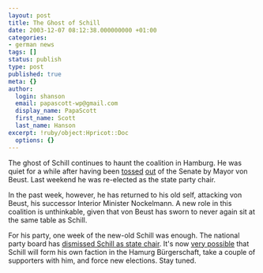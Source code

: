 ```yaml
---
layout: post
title: The Ghost of Schill
date: 2003-12-07 08:12:38.000000000 +01:00
categories:
- german news
tags: []
status: publish
type: post
published: true
meta: {}
author:
  login: shanson
  email: papascott-wp@gmail.com
  display_name: PapaScott
  first_name: Scott
  last_name: Hanson
excerpt: !ruby/object:Hpricot::Doc
  options: {}
---
```

<p>The ghost of Schill continues to haunt the coalition in Hamburg. He was quiet for a while after having been <a title="PapaScott: No Mercy" href="https://www.papascott.de/2003/08/19/2519.php">tossed</a> <a title="PapaScott: Schill Out" href="https://www.papascott.de/2003/08/21/2522.php">out</a> of the Senate by Mayor von Beust. Last weekend he was re-elected as the state party chair. </p>
<p>In the past week, however, he has returned to his old self, attacking von Beust, his successor Interior Minister Nockelmann. A new role in this coalition is unthinkable, given that von Beust has sworn to never again sit at the same table as Schill.</p>
<p>For his party, one week of the new-old Schill was enough. The  national party board has <a title="Schill-Rauswurf: In Hamburg wackelt die Koalition - Politik - SPIEGEL ONLINE" href="http://www.spiegel.de/politik/deutschland/0,1518,277266,00.html">dismissed Schill as state chair</a>. It's now <a title="Noch'n Blogg.: Schill als Hamburger Landesvorsitzender abgesetzt" href="http://lumma.de/mt/archives/000751.html#000751">very possible</a> that Schill will form his own faction in the Hamurg Bürgerschaft, take a couple of supporters with him, and force new elections. Stay tuned.</p>
